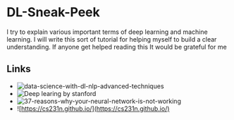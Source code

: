# DL-Sneak-Peek
I try to explain various important terms of deep learning and machine learning. 
I will write this sort of tutorial for helping myself to build a clear understanding. 
If anyone get helped reading this It would be grateful for me


## Links
- ![data-science-with-dl-nlp-advanced-techniques](https://www.kaggle.com/vbmokin/data-science-with-dl-nlp-advanced-techniques)
- ![Deep learing by stanford](https://stanford.edu/~shervine/teaching/cs-230/)
- ![37-reasons-why-your-neural-network-is-not-working](https://blog.slavv.com/37-reasons-why-your-neural-network-is-not-working-4020854bd607)
- ![https://cs231n.github.io/](https://cs231n.github.io/)
